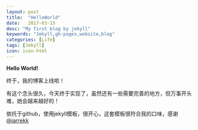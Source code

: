 ```yaml
---
layout: post
title:  "HelloWorld"
date:   2017-03-15
desc: "My first blog by jekyll"
keywords: "Jekyll,gh-pages,website,blog"
categories: [Life]
tags: [Jekyll]
icon: icon-html
---
```


**Hello World!**

终于，我的博客上线啦！

有这个念头很久，今天终于实现了，虽然还有一些需要完善的地方，但万事开头难，她会越来越好的！

依托于github，使用jekyll模板，很开心，这套模板很符合我的口味，感谢[@jarrekk](https://github.com/jarrekk "@jarrekk")